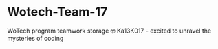 # Wotech-Team-17
WoTech program teamwork storage
🤓 Ka13K017 - excited to unravel the mysteries of coding
